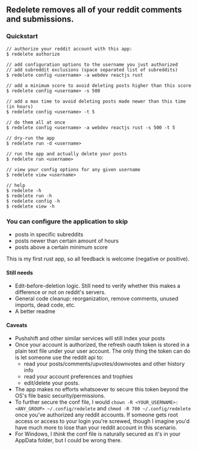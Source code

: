 ## Redelete removes all of your reddit comments and submissions. 

### Quickstart
```
// authorize your reddit account with this app:
$ redelete authorize

// add configuration options to the username you just authorized
// add subreddit exclusions (space separated list of subreddits)
$ redelete config <username> -a webdev reactjs rust

// add a minimum score to avoid deleting posts higher than this score
$ redelete config <username> -s 500

// add a max time to avoid deleting posts made newer than this time (in hours)
$ redelete config <username> -t 5

// do them all at once
$ redelete config <username> -a webdev reactjs rust -s 500 -t 5

// dry-run the app
$ redelete run -d <username>

// run the app and actually delete your posts
$ redelete run <username>

// view your config options for any given username
$ redelete view <username>

// help
$ redelete -h
$ redelete run -h
$ redelete config -h
$ redelete view -h

```

### You can configure the application to skip
* posts in specific subreddits
* posts newer than certain amount of hours
* posts above a certain minimum score

This is my first rust app, so all feedback is welcome (negative or positive).

#### Still needs
* Edit-before-deletion logic. Still need to verify whether this makes a difference or not on reddit's servers.
* General code cleanup: reorganization, remove comments, unused imports, dead code, etc.
* A better readme

#### Caveats
* Pushshift and other similar services will still index your posts
* Once your account is authorized, the refresh oauth token is stored in a plain text file under your user account. The only thing the token can do is let someone use the reddit api to:
  * read your posts/comments/upvotes/downvotes and other history info
  * read your account preferences and trophies
  * edit/delete your posts. 
* The app makes no efforts whatsoever to secure this token beyond the OS's file basic security/permissions.
* To further secure the conf file, I would `chown -R <YOUR_USERNAME>:<ANY_GROUP> ~/.config/redelete` and `chmod -R 700 ~/.config/redelete` once you've authorized any reddit accounts. If someone gets root access or access to your login you're screwed, though I imagine you'd have much more to lose than your reddit account in this scenario.
* For Windows, I *think* the conf file is naturally secured as it's in your AppData folder, but I could be wrong there. 